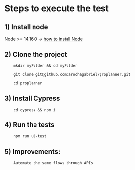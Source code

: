 # Steps to execute the test

## 1) Install node 
Node >= 14.16.0 ->  [how to install Node](https://nodejs.org/es/download/)
## 2) Clone the project

		mkdir myFolder && cd myFolder

		git clone git@github.com:arochagabriel/proplanner.git

		cd proplanner 

## 3) Install Cypress  
		cd cypress && npm i

## 4) Run the tests
		npm run ui-test

## 5) Improvements:
        Automate the same flows through APIs